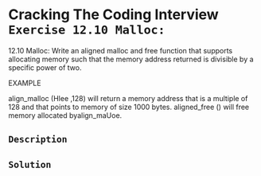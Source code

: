 # Cracking The Coding Interview `Exercise 12.10 Malloc:`

12.10 Malloc: Write an aligned malloc and free function that supports allocating memory such that the
memory address returned is divisible by a specific power of two.

EXAMPLE

align_malloc (Hlee ,128) will return a memory address that is a multiple of 128 and that points
to memory of size 1000 bytes.
aligned_free () will free memory allocated byalign_maUoe.

## `Description`


## `Solution`